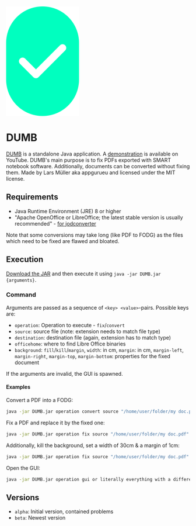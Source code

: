 ![DUMB logo](https://raw.githubusercontent.com/appgurueu/DUMB/master/res/DUMB_300x200_nomargin.png)

# DUMB

[DUMB](https://github.com/appgurueu/DUMB) is a standalone Java application. A [demonstration](https://youtu.be/7yY4zZ9cA-c) is available on YouTube.
DUMB's main purpose is to fix PDFs exported with SMART notebook software. Additionally, documents can be converted without fixing them.
Made by Lars Müller aka appgurueu and licensed under the MIT license.

## Requirements

* Java Runtime Environment (JRE) 8 or higher
* "Apache OpenOffice or LibreOffice; the latest stable version is usually recommended" - [for jodconverter](https://github.com/sbraconnier/jodconverter/wiki/System-Requirements)

Note that some conversions may take long (like PDF to FODG) as the files which need to be fixed are flawed and bloated.

## Execution

[Download the JAR](https://raw.githubusercontent.com/appgurueu/DUMB/master/build/libs/DUMB-alpha-all.jar) and then execute it using `java -jar DUMB.jar {arguments}`.

### Command

Arguments are passed as a sequence of `<key> <value>`-pairs. Possible keys are:

* `operation`: Operation to execute - `fix`/`convert`
* `source`: source file (note: extension needs to match file type)
* `destination`: destination file (again, extension has to match type)
* `officehome`: where to find Libre Office binaries
* `background`: `fill`/`kill`/`margin`, `width`: in cm, `margin`: in cm, `margin-left`, `margin-right`, `margin-top`, `margin-bottom`: properties for the fixed document

If the arguments are invalid, the GUI is spawned.

#### Examples

Convert a PDF into a FODG:

```bash
java -jar DUMB.jar operation convert source "/home/user/folder/my doc.pdf" destination "/home/user/folder/my doc.fodg"
```

Fix a PDF and replace it by the fixed one:

```bash
java -jar DUMB.jar operation fix source "/home/user/folder/my doc.pdf" destination "/home/user/folder/my doc.pdf"
```

Additionally, kill the background, set a width of 30cm & a margin of 1cm:

```bash
java -jar DUMB.jar operation fix source "/home/user/folder/my doc.pdf" destination "/home/user/folder/my doc.pdf" background kill width 30 margin 1
```

Open the GUI:

```bash
java -jar DUMB.jar operation gui or literally everything with a different format (also zero arguments)
```

## Versions

* `alpha`: Initial version, contained problems
* `beta`: Newest version
